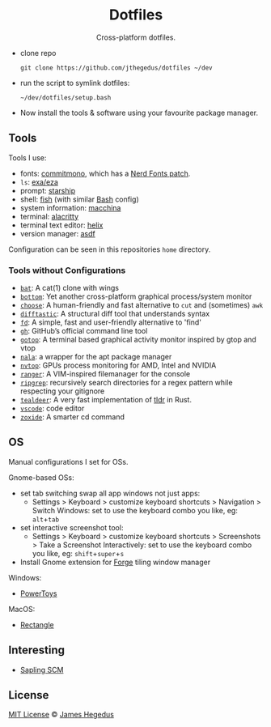 <!-- markdownlint-disable-next-line -->
<div align="center">

# Dotfiles

Cross-platform dotfiles.

</div>

* clone repo

  ```shell
  git clone https://github.com/jthegedus/dotfiles ~/dev
  ```

* run the script to symlink dotfiles:

  ```shell
  ~/dev/dotfiles/setup.bash
  ```

* Now install the tools & software using your favourite package manager.

## Tools

Tools I use:

* fonts: [commitmono](https://commitmono.com/), which has a [Nerd Fonts patch](https://github.com/ryanoasis/nerd-fonts).
* `ls`: [exa/eza](https://eza.rocks/)
* prompt: [starship](https://starship.rs/)
* shell: [fish](https://fishshell.com/) (with similar [Bash](https://en.wikipedia.org/wiki/Bash_(Unix_shell)) config)
* system information: [macchina](https://github.com/Macchina-CLI/macchina)
* terminal: [alacritty](https://alacritty.org/)
* terminal text editor: [helix](https://helix-editor.com/)
* version manager: [asdf](https://asdf-vm.com)

Configuration can be seen in this repositories `home` directory.

### Tools without Configurations

* [`bat`](https://github.com/sharkdp/bat): A cat(1) clone with wings
* [`bottom`](https://github.com/ClementTsang/bottom): Yet another cross-platform graphical process/system monitor
* [`choose`](https://github.com/theryangeary/choose): A human-friendly and fast alternative to `cut` and (sometimes) `awk`
* [`difftastic`](https://difftastic.wilfred.me.uk/): A structural diff tool that understands syntax
* [`fd`](https://github.com/sharkdp/fd): A simple, fast and user-friendly alternative to 'find'
* [`gh`](https://github.com/cli/cli): GitHub’s official command line tool
* [`gotop`](https://github.com/xxxserxxx/gotop): A terminal based graphical activity monitor inspired by gtop and vtop
* [`nala`](https://github.com/volitank/nala): a wrapper for the apt package manager
* [`nvtop`](https://github.com/Syllo/nvtop): GPUs process monitoring for AMD, Intel and NVIDIA
* [`ranger`](https://github.com/ranger/ranger): A VIM-inspired filemanager for the console
* [`ripgrep`](https://github.com/BurntSushi/ripgrep): recursively search directories for a regex pattern while respecting your gitignore
* [`tealdeer`](https://github.com/dbrgn/tealdeer): A very fast implementation of [tldr](https://github.com/tldr-pages/tldr) in Rust.
* [`vscode`](https://code.visualstudio.com/): code editor
* [`zoxide`](https://github.com/ajeetdsouza/zoxide): A smarter cd command

## OS

Manual configurations I set for OSs.

Gnome-based OSs:

* set tab switching swap all app windows not just apps:
  * Settings > Keyboard > customize keyboard shortcuts > Navigation > Switch Windows: set to use the keyboard combo you like, eg: `alt`+`tab`
* set interactive screenshot tool:
  * Settings > Keyboard > customize keyboard shortcuts > Screenshots > Take a Screenshot Interactively: set to use the keyboard combo you like, eg: `shift`+`super`+`s`
* Install Gnome extension for [Forge](https://github.com/forge-ext/forge) tiling window manager

Windows:

* [PowerToys](https://learn.microsoft.com/en-us/windows/powertoys/)

MacOS:

* [Rectangle](https://rectangleapp.com/)

## Interesting

* [Sapling SCM](https://sapling-scm.com/)

## License

[MIT License](LICENSE) © [James Hegedus](https://github.com/jthegedus/)
